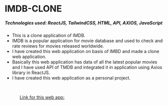 # IMDB-CLONE

<h5>Technologies used: ReactJS, TailwindCSS, HTML, API, AXIOS, JavaScript</h5>

<ul>
<li>This is a clone application of IMDB.</li>
<li>IMDB is a popular application for movie database and used to check and rate reviews for movies released worldwide.</li>
<li>I have created this web application on basis of IMBD and made a clone web application.</li>
<li>Basically this web application has data of all the latest popular movies and I have used API of TMDB and integrated it in application using Axios library in ReactJS.</li>
<li>I have created this web application as a personal project.</li><ul></br>

[Link for this web app: ](https://internetmoviedatabase-clone.netlify.app/)


